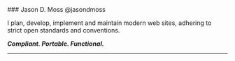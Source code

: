 <link rel="me profile" href="https://mastodon.online/@jasondmoss">
### Jason D. Moss
@jasondmoss

I plan, develop, implement and maintain modern web sites, adhering to strict open standards and conventions.

***Compliant. Portable. Functional.***

---
